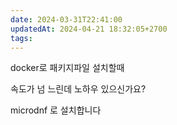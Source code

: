 ```yaml
---
date: 2024-03-31T22:41:00
updatedAt: 2024-04-21 18:32:05+2700
tags: 
---
```

docker로 패키지파일 설치할때

속도가 넘 느린데 노하우 있으신가요?

microdnf 로 설치합니다